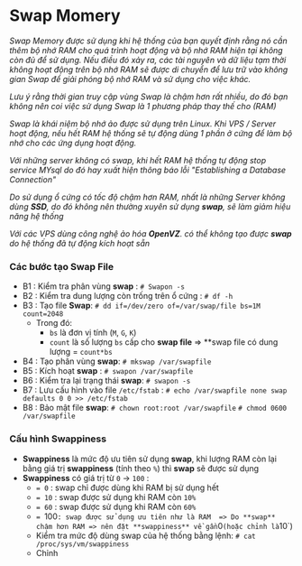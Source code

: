 # Swap Momery
*Swap Memory được sử dụng khi hệ thống của bạn quyết định rằng nó cần thêm bộ nhớ RAM cho quá trình hoạt động và bộ nhớ RAM hiện tại không còn đủ để sử dụng. Nếu điều đó xảy ra, các tài nguyên và dữ liệu tạm thời không hoạt động trên bộ nhớ RAM sẽ được di chuyển để lưu trữ vào không gian Swap để giải phóng bộ nhớ RAM và sử dụng cho việc khác.*

*Lưu ý rằng thời gian truy cập vùng Swap là chậm hơn rất nhiều, do đó bạn không nên coi  việc sử dụng Swap là 1 phương pháp thay thế cho (RAM)*

*Swap là khái niệm bộ nhớ ảo được sử dụng trên Linux. Khi VPS / Server hoạt động, nếu hết RAM hệ thống sẽ tự động dùng 1 phần ở cứng để làm bộ nhớ cho các ứng dụng hoạt động.*

*Với những server không có swap, khi hết RAM hệ thống tự động stop service MYsql do đó hay xuất hiện thông báo lỗi "Establishing a Database Connection"*

*Do sử dụng ổ cứng có tốc độ chậm hơn RAM, nhất là những Server không dùng **SSD**, do đó không nên thường xuyên sử dụng **swap**, sẽ làm giảm hiệu năng hệ thống*

*Với các VPS dùng công nghệ ảo hóa **OpenVZ**. có thể không tạo được **swap** do hệ thống đã tự động kích hoạt sẵn*

### Các bước tạo Swap File
 * B1 : Kiểm tra phân vùng **swap** :
   `# Swapon -s`
 * B2 : Kiểm tra dung lượng còn trống trên ổ cứng :
   `# df -h`
 * B3 : Tạo file **Swap**:
   `# dd if=/dev/zero of=/var/swap/file bs=1M count=2048`
   * Trong đó:
     * `bs` là đơn vị tính (`M`, `G`, `K`)
     * `count` là số lượng `bs` cấp cho **swap file**
       => **swap file có dung lượng = `count*bs`
 * B4 : Tạo phân vùng **swap**:
   `# mkswap /var/swapfile`
 * B5 : Kích hoạt **swap** :
   `# swapon /var/swapfile`
 * B6 : Kiểm tra lại trạng thái **swap**:
   `# swapon -s`
 * B7 : Lưu cấu hình vào file `/etc/fstab` :
   `# echo /var/swapfile none swap defaults 0 0 >> /etc/fstab`
 * B8 : Bảo mật file **swap**:
   `# chown root:root /var/swapfile`
   `# chmod 0600 /var/swapfile`
### Cấu hình Swappiness
 * **Swappiness** là mức độ ưu tiên sử dụng **swap**, khi lượng RAM còn lại bằng giá trị **swappiness** (tính theo `%`) thì **swap** sẽ được sử dụng
 * **Swappiness** có giá trị từ `0` -> `100` :
   * `= 0` : swap chỉ được dùng khi RAM bị sử dụng hết
   * `= 10` : swap được sử dụng khi RAM còn `10%`
   * `= 60` : swap được sử dụng khi RAM còn `60%`
   * `= `100` : swap được sử dụng ưu tiên như là RAM 
     => Do **swap** chậm hơn RAM => nên đặt **swappiness** về gần `0` (hoặc chỉnh là `10`)
    * Kiểm tra mức độ dùng swap của hệ thống bằng lệnh:
     `# cat /proc/sys/vm/swappiness`
    * Chỉnh 